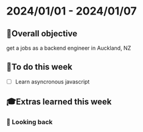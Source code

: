 # 2024/01/01 - 2024/01/07

## 🎯Overall objective
get a jobs as a backend engineer in Auckland, NZ

## 📝To do this week
- [ ] Learn asyncronous javascript

## 🎓Extras learned this week

### 🧭 Looking back

